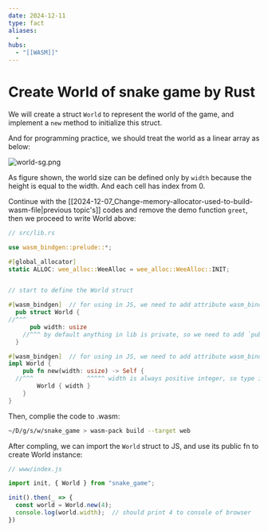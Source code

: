 ```yaml
---
date: 2024-12-11
type: fact
aliases:
  -
hubs:
  - "[[WASM]]"
---
```


# Create World of snake game by Rust

We will create a struct `World` to represent the world of the game, and implement a `new` method to initialize this struct.

And for programming practice, we should treat the world as a linear array as below:

![world-sg.png](../assets/imgs/world-sg.png)


As figure shown, the world size can be defined only by `width` because the height is equal to the width. And each cell has index from 0.

Continue with the [[2024-12-07_Change-memory-allocator-used-to-build-wasm-file|previous topic's]] codes and remove the demo function `greet`, then we proceed to write World above:


```rs
// src/lib.rs

use wasm_bindgen::prelude::*;

#[global_allocator]
static ALLOC: wee_alloc::WeeAlloc = wee_alloc::WeeAlloc::INIT;


// start to define the World struct

#[wasm_bindgen]  // for using in JS, we need to add attribute wasm_bindgen
  pub struct World {
//^^^
      pub width: usize
    //^^^ by default anything in lib is private, so we need to add `pub` to make it public
  }

#[wasm_bindgen]  // for using in JS, we need to add attribute wasm_bindgen
impl World {
    pub fn new(width: usize) -> Self {
  //^^^               ^^^^^ width is always positive integer, so type is unsigned size
        World { width }
    }
}

```

Then, complie the code to .wasm:

```bash
~/D/g/s/w/snake_game > wasm-pack build --target web
```

After compling, we can import the `World` struct to JS, and use its public fn to create World instance:

```js
// www/index.js 

import init, { World } from "snake_game";

init().then(_ => {
  const world = World.new(4);
  console.log(world.width);  // should print 4 to console of browser
})

```
